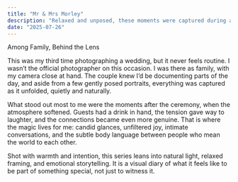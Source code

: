 ```yaml
---
title: "Mr & Mrs Morley"
description: "Relaxed and unposed, these moments were captured during and after the ceremony—when emotion flowed and joy took over."
date: "2025-07-26"
---
```

Among Family, Behind the Lens

This was my third time photographing a wedding, but it never feels routine. I wasn’t the official photographer on this occasion. I was there as family, with my camera close at hand. The couple knew I’d be documenting parts of the day, and aside from a few gently posed portraits, everything was captured as it unfolded, quietly and naturally.

What stood out most to me were the moments after the ceremony, when the atmosphere softened. Guests had a drink in hand, the tension gave way to laughter, and the connections became even more genuine. That is where the magic lives for me: candid glances, unfiltered joy, intimate conversations, and the subtle body language between people who mean the world to each other.

Shot with warmth and intention, this series leans into natural light, relaxed framing, and emotional storytelling. It is a visual diary of what it feels like to be part of something special, not just to witness it.
